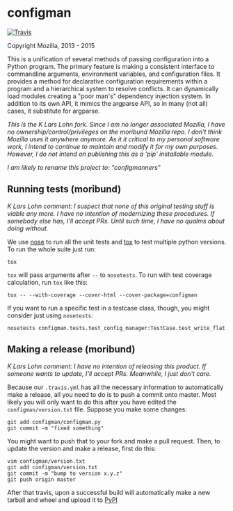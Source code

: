 configman
=========

[![Travis](https://travis-ci.org/mozilla/configman.png?branch=master)](https://travis-ci.org/mozilla/configman)

Copyright Mozilla, 2013 - 2015

This is a unification of several methods of passing configuration into a Python program.
The primary feature is making a consistent interface to commandline arguments,
environment variables, and configuration files. It provides a method for declarative
configuration requirements within a program and a hierarchical system to resolve
conflicts. It can dynamically load modules creating a "poor man's" dependency
injection system. In addition to its own API, it mimics the argparse API, so in many
(not all) cases, it substitute for argparse.

_This is the K Lars Lohn fork. Since I am no longer associated Mozilla, I have no
 ownership/control/privileges on the moribund Mozilla repo. I don't think Mozilla
 uses it anywhere anymore. As it it critical to my personal software work, I intend
to continue to maintain and modify it for my own purposes.  However, I do not intend
on publishing this as a 'pip' installable module._

_I am likely to rename this project to: "configmanners"_

Running tests (moribund)
-------------

_K Lars Lohn comment: I suspect that none of this original testing stuff is viable any more.
I have no intention of modernizing these procedures. If somebody else has, I'll accept PRs.
Until such time, I have no qualms about doing without._

We use [nose](http://code.google.com/p/python-nose/) to run all the
unit tests and [tox](http://tox.testrun.org/latest/) to test multiple
python versions. To run the whole suite just run:

    tox

`tox` will pass arguments after `--` to `nosetests`. To run with test
coverage calculation, run `tox` like this:

    tox -- --with-coverage --cover-html --cover-package=configman

If you want to run a specific test in a testcase class, though,
you might consider just using `nosetests`:

    nosetests configman.tests.test_config_manager:TestCase.test_write_flat


Making a release  (moribund)
----------------

_K Lars Lohn comment: I have no intention of releasing this product.  If someone
wants to update, I'll accept PRs. Meanwhile, I just don't care._

Because our `.travis.yml` has all the necessary information to automatically
make a release, all you need to do is to push a commit onto master.
Most likely you will only want to do this after you have
edited the `configman/version.txt` file. Suppose you make some changes:

    git add configman/configman.py
    git commit -m "fixed something"

You might want to push that to your fork and make a pull request. Then,
to update the version and make a release, first do this:

    vim configman/version.txt
    git add configman/version.txt
    git commit -m "bump to version x.y.z"
    git push origin master

After that travis, upon a successful build will automatically make a new
tarball and wheel and upload it to [PyPI](https://pypi.python.org/pypi/configman)
